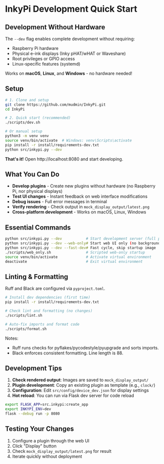 # InkyPi Development Quick Start

## Development Without Hardware

The `--dev` flag enables complete development without requiring:

- Raspberry Pi hardware
- Physical e-ink displays (Inky pHAT/wHAT or Waveshare)
- Root privileges or GPIO access
- Linux-specific features (systemd)

Works on **macOS**, **Linux**, and **Windows** - no hardware needed!

## Setup

```bash
# 1. Clone and setup
git clone https://github.com/mudmin/InkyPi.git
cd InkyPi

# 2. Quick start (recommended)
./scripts/dev.sh

# Or manual setup
python3 -m venv venv
source venv/bin/activate  # Windows: venv\Scripts\activate
pip install -r install/requirements-dev.txt
python src/inkypi.py --dev
```

**That's it!** Open http://localhost:8080 and start developing.

## What You Can Do

- **Develop plugins** - Create new plugins without hardware (no Raspberry Pi, nor physical displays)
- **Test UI changes** - Instant feedback on web interface modifications  
- **Debug issues** - Full error messages in terminal
- **Verify rendering** - Check output in `mock_display_output/latest.png`
- **Cross-platform development** - Works on macOS, Linux, Windows

## Essential Commands

```bash
python src/inkypi.py --dev           # Start development server (full program)
python src/inkypi.py --dev --web-only# Start web UI only (no background thread)
python src/inkypi.py --dev --fast-dev# Fast cycle, skip startup image
./scripts/web_only.sh                # Scripted web-only startup
source venv/bin/activate             # Activate virtual environment
deactivate                           # Exit virtual environment
```

## Linting & Formatting

Ruff and Black are configured via `pyproject.toml`.

```bash
# Install dev dependencies (first time)
pip install -r install/requirements-dev.txt

# Check lint and formatting (no changes)
./scripts/lint.sh

# Auto-fix imports and format code
./scripts/format.sh
```

Notes:

- Ruff runs checks for pyflakes/pycodestyle/pyupgrade and sorts imports.
- Black enforces consistent formatting. Line length is 88.

## Development Tips

1. **Check rendered output**: Images are saved to `mock_display_output/`
2. **Plugin development**: Copy an existing plugin as template (e.g., `clock/`)
3. **Configuration**: Edit `src/config/device_dev.json` for display settings
4. **Hot reload**: You can run via Flask dev server for code reload

```bash
export FLASK_APP=src.inkypi:create_app
export INKYPI_ENV=dev
flask --debug run -p 8080
```

## Testing Your Changes

1. Configure a plugin through the web UI
2. Click "Display" button
3. Check `mock_display_output/latest.png` for result
4. Iterate quickly without deployment
